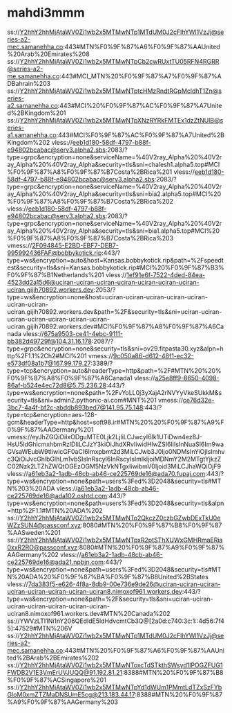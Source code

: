 # mahdi3mmm

ss://Y2hhY2hhMjAtaWV0Zi1wb2x5MTMwNTp1MTdUM0J2cFlhYWl1VzJj@series-a2-mec.samanehha.co:443#MTN%F0%9F%87%A6%F0%9F%87%AAUnited%20Arab%20Emirates%208
ss://Y2hhY2hhMjAtaWV0Zi1wb2x5MTMwNTpCb2cwRUxtTU05RFN4RGRR@series-a2-me.samanehha.co:443#MCI_MTN%20%F0%9F%87%A7%F0%9F%87%ADBahrain%203
ss://Y2hhY2hhMjAtaWV0Zi1wb2x5MTMwNTptcHMzRndtRGpMcldhT1Zn@series-a2.samanehha.co:443#MCI%20%F0%9F%87%AC%F0%9F%87%A7United%2BKingdom%201
ss://Y2hhY2hhMjAtaWV0Zi1wb2x5MTMwNTpXNzRYRkFMTEx1dzZtNUlB@series-a1.samanehha.co:443#MCI%F0%9F%87%AC%F0%9F%87%A7United%2BKingdom%202
vless://eeb1d180-58df-4797-b88f-e94802bcabac@serv3.alpha2.sbs:2083/?type=grpc&encryption=none&serviceName=%40V2ray_Alpha%20%40V2ray_Alpha%20%40V2ray_Alpha&security=tls&sni=chalesh1.alpha5.top#MCI%F0%9F%87%A8%F0%9F%87%B7Costa%2BRica%201
vless://eeb1d180-58df-4797-b88f-e94802bcabac@serv3.alpha2.sbs:2083/?type=grpc&encryption=none&serviceName=%40V2ray_Alpha%20%40V2ray_Alpha%20%40V2ray_Alpha&security=tls&sni=bia2.alpha5.top#MCI%20%F0%9F%87%A8%F0%9F%87%B7Costa%2BRica%202
vless://eeb1d180-58df-4797-b88f-e94802bcabac@serv3.alpha2.sbs:2083/?type=grpc&encryption=none&serviceName=%40V2ray_Alpha%20%40V2ray_Alpha%20%40V2ray_Alpha&security=tls&sni=bia1.alpha5.top#MCI%20%F0%9F%87%A8%F0%9F%87%B7Costa%2BRica%203
vmess://2F094845-E2BD-EBF7-DEB7-995992436FAF@bobbykotick.rip:443/?type=ws&encryption=auto&host=Kansas.bobbykotick.rip&path=%2Fspeedtest&security=tls&sni=Kansas.bobbykotick.rip#MCI%20%F0%9F%87%B3%F0%9F%87%B1Netherlands%201
vless://1ef91e6f-7522-4ded-84ea-4523dd2a15d6@uciran-uciran-uciran-uciran-uciran-uciran-uciran-uciran.gijih70892.workers.dev:2053/?type=ws&encryption=none&host=uciran-uciran-uciran-uciran-uciran-uciran-uciran-uciran.gijih70892.workers.dev&path=%2F&security=tls&sni=uciran-uciran-uciran-uciran-uciran-uciran-uciran-uciran.gijih70892.workers.dev#MCI%F0%9F%87%A8%F0%9F%87%A6Canada
vless://675a9503-ce41-4ebc-9111-bb382d49729f@104.31.16.178:2087/?type=grpc&encryption=none&security=tls&sni=ov29.fitpasta30.xyz&alpn=http%2F1.1%2Ch2#MCI%201
vmess://9c050a86-d612-48f1-ec32-e573df08a1b7@167.99.179.27:3389/?type=tcp&encryption=auto&headerType=http&path=%2F#MTN%20%20%F0%9F%87%A8%F0%9F%87%A6Canada1
vless://a25e8ff9-8650-4098-86af-b524e4ec72d8@5.75.236.28:443/?type=ws&encryption=none&path=%2FvYoLL0j3yXajA2rNVYyVkeSUkkM&security=tls&sni=admin2.pythonic-ai.com#MNT%201
vmess://ce76d32e-3bc7-4a4f-bf2c-abddb893bed7@141.95.75.148:443/?type=tcp&encryption=aes-128-gcm&headerType=http&host=soft98.ir#MTN%20%20%F0%9F%87%A9%F0%9F%87%AAGermany%201
vmess://eyJhZGQiOiIxODguMTE0Ljk2LjIiLCJwcyI6Ik1UTiDwn4ez8J-HsU5ldGhlcmxhbmRzIDIiLCJzY3kiOiJhdXRvIiwidHlwZSI6IiIsInNuaSI6Im9waGVsaWEubW9tIiwicGF0aCI6Imxpbmt2d3MiLCJwb3J0Ijo0NDMsInYiOjIsImhvc3QiOiJvcGhlbGlhLm1vbSIsInRscyI6InRscyIsImlkIjoiMDNmY2M2MTgtYjkzZC02Nzk2LTZhZWQtOGEzOGM5NzVkNTgxIiwibmV0Ijoid3MiLCJhaWQiOjF9
vless://a61eb3a2-1adb-48cb-ab46-ce225769de16@ada70.fupaj.com:443/?type=ws&encryption=none&path=users%3Fed%3D2048&security=tls#MTN%203%20ADA
vless://a61eb3a2-1adb-48cb-ab46-ce225769de16@ada102.oshtd.com:443/?type=ws&encryption=none&path=users%3Fed%3D2048&security=tls&alpn=http%2F1.1#MTN%20ADA%202
ss://Y2hhY2hhMjAtaWV0Zi1wb2x5MTMwNTo2QkczZ0czbGZwbDExTkU0eWZzSUN4@passconf.xyz:8080#MTN%20%F0%9F%87%B8%F0%9F%87%AASweden%201
ss://Y2hhY2hhMjAtaWV0Zi1wb2x5MTMwNTpxR2ptSThXUWxGMHRmaERia0xxR2RO@passconf.xyz:8080#MTN%20%F0%9F%87%A9%F0%9F%87%AAGermany%202
vless://a61eb3a2-1adb-48cb-ab46-ce225769de16@ada21.npbjn.com:443/?type=ws&encryption=none&path=users%3Fed%3D2048&security=tls#MTN%20ADA%20%F0%9F%87%BA%F0%9F%87%B8United%2BStates
vless://7da383f5-e626-4f8a-8db9-00e736e9de26@uciran-uciran-uciran-uciran-uciran-uciran-uciran-uciran8.nimoxof961.workers.dev:443/?type=ws&encryption=none&path=%2F&security=tls&sni=uciran-uciran-uciran-uciran-uciran-uciran-uciran-uciran8.nimoxof961.workers.dev#MTN%20Canada%202
ss://YWVzLTI1Ni1nY206QEdldE5ldHdvcmtCb3Q@[2a0d:c740:3c:1::4d56:7f45]:47529#MTN%206V
ss://Y2hhY2hhMjAtaWV0Zi1wb2x5MTMwNTp1MTdUM0J2cFlhYWl1VzJj@series-a2-mec.samanehha.co:443#MTN%20%F0%9F%87%A6%F0%9F%87%AAUnited%2BArab%2BEmirates%202
ss://Y2hhY2hhMjAtaWV0Zi1wb2x5MTMwNToxcTdSTkthSWsyd1lPOGZFUG1FWDB2V1E3VmErUVJUQQ@91.192.81.21:8388#MTN%20%F0%9F%87%B8%F0%9F%87%ACSingapore%201
ss://Y2hhY2hhMjAtaWV0Zi1wb2x5MTMwNTpYd1dWUm1PMmtLdTZxSzFYbGloM0xmZTZMaDNSUmE5cg@213.183.44.17:8388#MTN%20%F0%9F%87%A9%F0%9F%87%AAGermany%203
